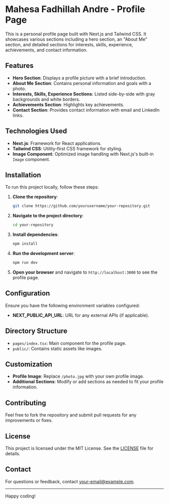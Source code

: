 # Mahesa Fadhillah Andre - Profile Page

This is a personal profile page built with Next.js and Tailwind CSS. It showcases various sections including a hero section, an "About Me" section, and detailed sections for interests, skills, experience, achievements, and contact information.

## Features

- **Hero Section**: Displays a profile picture with a brief introduction.
- **About Me Section**: Contains personal information and goals with a photo.
- **Interests, Skills, Experience Sections**: Listed side-by-side with gray backgrounds and white borders.
- **Achievements Section**: Highlights key achievements.
- **Contact Section**: Provides contact information with email and LinkedIn links.

## Technologies Used

- **Next.js**: Framework for React applications.
- **Tailwind CSS**: Utility-first CSS framework for styling.
- **Image Component**: Optimized image handling with Next.js's built-in `Image` component.

## Installation

To run this project locally, follow these steps:

1. **Clone the repository**:

    ```bash
    git clone https://github.com/yourusername/your-repository.git
    ```

2. **Navigate to the project directory**:

    ```bash
    cd your-repository
    ```

3. **Install dependencies**:

    ```bash
    npm install
    ```

4. **Run the development server**:

    ```bash
    npm run dev
    ```

5. **Open your browser** and navigate to `http://localhost:3000` to see the profile page.

## Configuration

Ensure you have the following environment variables configured:

- **NEXT_PUBLIC_API_URL**: URL for any external APIs (if applicable).

## Directory Structure

- `pages/index.tsx`: Main component for the profile page.
- `public/`: Contains static assets like images.

## Customization

- **Profile Image**: Replace `/photo.jpg` with your own profile image.
- **Additional Sections**: Modify or add sections as needed to fit your profile information.

## Contributing

Feel free to fork the repository and submit pull requests for any improvements or fixes.

## License

This project is licensed under the MIT License. See the [LICENSE](LICENSE) file for details.

## Contact

For questions or feedback, contact [your-email@example.com](mailto:your-email@example.com).

---

Happy coding!
